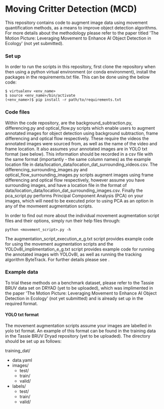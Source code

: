 # Moving Critter Detection (MCD)

This repository contains code to augment image data using movement quantification methods, as a means to improve object detection algorithms. For more details about the methodology please refer to the paper titled 'The Motion Picture: Leveraging Movement to Enhance AI Object Detection in Ecology' (not yet submitted).


### Set up
In order to run the scripts in this repository, first clone the repository when then using a python virtual environment (or conda environment), install the packages in the requirements.txt file. 
This can be done using the below code:
```
$ virtualenv <env_name>
$ source <env_name>/bin/activate
(<env_name>)$ pip install -r path/to/requirements.txt
```

### Code files

Within the code repository, are the background_subtraction.py, differencing.py and optical_flow.py scripts which enable users to augment annotated images for object detection using background subtraction, frame differencing and optical flow respectively. These require the videos the annotated images were sourced from, as well as the name of the video and frame location. It also assumes your annotated images are in YOLO txt format (see below). This information should be recorded in a csv file with the same format (importantly - the same column names) as the example location file in data/location_data/location_dat_surrounding_videos.csv. The differencing_surrounding_images.py and optical_flow_surrounding_images.py scripts augment images using frame differencing and optical flow respectively, however assume you have surrounding images, and have a location file in the format of data/location_data/location_dat_surrounding_images.csv. Finally the pca_script.py performs Principal Component Analysis (PCA) on your images, which will need to be executed prior to using PCA as an option in any of the movmeent augmentation scripts.

In order to find out more about the individual movement augmentation script files and their options, simply run their help files through:
```
python <movement_script>.py -h
```
The augmentation_script_execution_e_g.txt script provides example code for using the movement augmentation scripts and the YOLOv8l_implimentation_e_g.txt script provides example code for running the annotated images with YOLOv8l, as well as running the tracking algorithm ByteTrack. For further details please see .

### Example data

To trial these methods on a benchmark dataset, please refer to the Tassie BRUV data set on DRYAD (yet to be uploaded), which was implimented in the paper 'The Motion Picture: Leveraging Movement to Enhance AI Object Detection in Ecology' (not yet submitted) and is already set up in the required format.


#### YOLO txt format
The movement augmentation scripts assume your images are labelled in yolo txt format. An example of this format can be found in the training data in the Tassie BRUV Dryad repository (yet to be uploaded). The directory should be set up as follows:

training_dat/
  - data.yaml
  - images/
    - test/
    - train/
    - valid/
  - labels/
    - test/
    - train/
    - valid/

